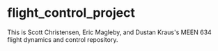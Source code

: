 # flight_control_project
This is Scott Christensen, Eric Magleby, and Dustan Kraus's MEEN 634 flight dynamics and control repository.

